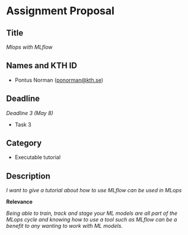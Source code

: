 

# Assignment Proposal

## Title

_Mlops with MLflow_

## Names and KTH ID

  - Pontus Norman (ponorman@kth.se)

## Deadline

_Deadline 3 (May 8)_


- Task 3

## Category


- Executable tutorial


## Description

_I want to give a tutorial about how to use MLflow can be used in MLops_

**Relevance**

_Being able to train, track and stage your ML models are all part of the MLops cycle and knowing how to 
use a tool such as MLflow can be a benefit to any wanting to work with ML models._
